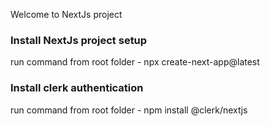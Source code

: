 Welcome to NextJs project

### Install NextJs project setup
run command from root folder - npx create-next-app@latest

### Install clerk authentication 
run command from root folder - npm install @clerk/nextjs
